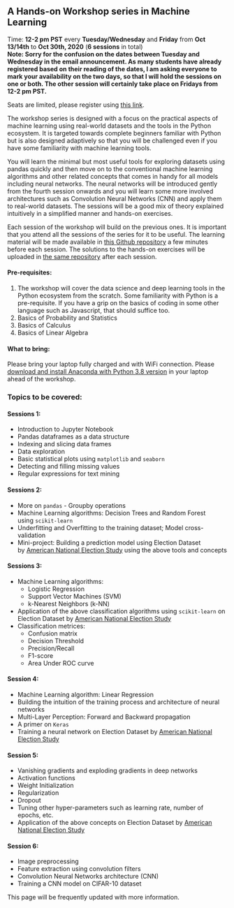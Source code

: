 ## A Hands-on Workshop series in Machine Learning 
Time: **12-2 pm PST** every **Tuesday/Wednesday** and **Friday** from **Oct 13/14th** to **Oct 30th, 2020** (**6 sessions** in total)  
**Note: Sorry for the confusion on the dates between Tuesday and Wednesday in the email announcement. As many students have already registered based on their reading of the dates, I am asking everyone to mark your availability on the two days, so that I will hold the sessions on one or both. The other session will certainly take place on Fridays from 12-2 pm PST.**

Seats are limited, please register using [this link](https://forms.gle/3pzMfL33dCkrFUHNA).

The workshop series is designed with a focus on the practical aspects of machine learning using real-world datasets and the tools in the Python ecosystem. It is targeted towards complete beginners familiar with Python but is also designed adaptively so that you will be challenged even if you have some familiarity with machine learning tools. 

You will learn the minimal but most useful tools for exploring datasets using pandas quickly and then move on to the conventional machine learning algorithms and other related concepts that comes in handy for all models including neural networks. The neural networks will be introduced gently from the fourth session onwards and you will learn some more involved architectures such as Convolution Neural Networks (CNN) and apply them to real-world datasets. The sessions will be a good mix of theory explained intuitively in a simplified manner and hands-on exercises.

Each session of the workshop will build on the previous ones. It is important that you attend all the sessions of the series for it to be useful. The learning material will be made available in [this Github repository](https://github.com/AashitaK/A-Hands-on-Workshop-series-in-Machine-Learning) a few minutes before each session. The solutions to the hands-on exercises will be uploaded in [the same repository](https://github.com/AashitaK/A-Hands-on-Workshop-series-in-Machine-Learning) after each session.

#### Pre-requisites:
1. The workshop will cover the data science and deep learning tools in the Python ecosystem from the scratch. Some familiarity with Python is a pre-requisite. If you have a grip on the basics of coding in some other language such as Javascript, that should suffice too. 
2. Basics of Probability and Statistics
3. Basics of Calculus
4. Basics of Linear Algebra

#### What to bring:  
Please bring your laptop fully charged and with WiFi connection. Please [download and install Anaconda with Python 3.8 version](https://www.anaconda.com/products/individual) in your laptop ahead of the workshop.  

### Topics to be covered:  

#### Sessions 1:
* Introduction to Jupyter Notebook
* Pandas dataframes as a data structure
* Indexing and slicing data frames
* Data exploration 
* Basic statistical plots using `matplotlib` and `seaborn`
* Detecting and filling missing values
* Regular expressions for text mining

#### Sessions 2:
* More on `pandas` - Groupby operations
* Machine Learning algorithms: Decision Trees and Random Forest using `scikit-learn`
* Underfitting and Overfitting to the training dataset; Model cross-validation 
* Mini-project: Building a prediction model using Election Dataset by [American National Election Study](https://electionstudies.org/) using the above tools and concepts 

#### Sessions 3:
* Machine Learning algorithms: 
    * Logistic Regression
    * Support Vector Machines (SVM) 
    * k-Nearest Neighbors (k-NN) 
* Application of the above classification algorithms using `scikit-learn` on Election Dataset by [American National Election Study](https://electionstudies.org/)
* Classification metrices:
    * Confusion matrix
    * Decision Threshold
    * Precision/Recall
    * F1-score
    * Area Under ROC curve 

#### Session 4: 
* Machine Learning algorithm: Linear Regression
* Building the intuition of the training process and architecture of neural networks  
* Multi-Layer Perception: Forward and Backward propagation
* A primer on `Keras`
* Training a neural network on Election Dataset by [American National Election Study](https://electionstudies.org/)

#### Session 5:
* Vanishing gradients and exploding gradients in deep networks
* Activation functions 
* Weight Initialization
* Regularization
* Dropout
* Tuning other hyper-parameters such as learning rate, number of epochs, etc.
* Application of the above concepts on Election Dataset by [American National Election Study](https://electionstudies.org/)

#### Session 6: 
* Image preprocessing
* Feature extraction using convolution filters
* Convolution Neural Networks architecture (CNN)
* Training a CNN model on CIFAR-10 dataset

This page will be frequently updated with more information.
